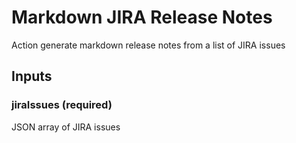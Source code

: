 # Markdown JIRA Release Notes
Action generate markdown release notes from a list of JIRA issues

## Inputs

### jiraIssues (required)
JSON array of JIRA issues
